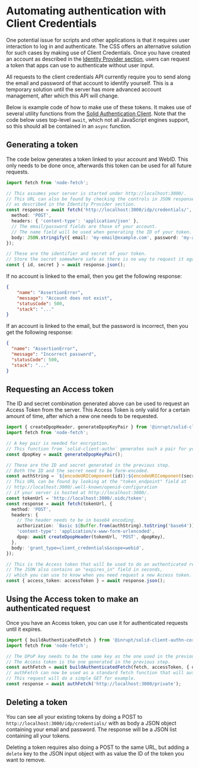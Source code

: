# Automating authentication with Client Credentials

One potential issue for scripts and other applications is that it requires user interaction to log in and authenticate.
The CSS offers an alternative solution for such cases by making use of Client Credentials.
Once you have created an account as described in the [Identity Provider section](identity-provider.md),
users can request a token that apps can use to authenticate without user input.

All requests to the client credentials API currently require you
to send along the email and password of that account to identify yourself.
This is a temporary solution until the server has more advanced account management,
after which this API will change.

Below is example code of how to make use of these tokens.
It makes use of several utility functions from the
[Solid Authentication Client](https://github.com/inrupt/solid-client-authn-js).
Note that the code below uses top-level `await`, which not all JavaScript engines support,
so this should all be contained in an `async` function.

## Generating a token

The code below generates a token linked to your account and WebID.
This only needs to be done once, afterwards this token can be used for all future requests.

```ts
import fetch from 'node-fetch';

// This assumes your server is started under http://localhost:3000/.
// This URL can also be found by checking the controls in JSON responses when interacting with the IDP API,
// as described in the Identity Provider section.
const response = await fetch('http://localhost:3000/idp/credentials/', {
  method: 'POST',
  headers: { 'content-type': 'application/json' },
  // The email/password fields are those of your account.
  // The name field will be used when generating the ID of your token.
  body: JSON.stringify({ email: 'my-email@example.com', password: 'my-account-password', name: 'my-token' }),
});

// These are the identifier and secret of your token.
// Store the secret somewhere safe as there is no way to request it again from the server!
const { id, secret } = await response.json();
```

If no account is linked to the email, then you get the following response:

```json
{
    "name": "AssertionError",
    "message": "Account does not exist",
    "statusCode": 500,
    "stack": "..."
}
```

If an account is linked to the email, but the password is incorrect, then you get the following response:

```json
{
  "name": "AssertionError",
  "message": "Incorrect password",
  "statusCode": 500,
  "stack": "..."
}
```

## Requesting an Access token

The ID and secret combination generated above can be used to request an Access Token from the server.
This Access Token is only valid for a certain amount of time, after which a new one needs to be requested.

```ts
import { createDpopHeader, generateDpopKeyPair } from '@inrupt/solid-client-authn-core';
import fetch from 'node-fetch';

// A key pair is needed for encryption.
// This function from `solid-client-authn` generates such a pair for you.
const dpopKey = await generateDpopKeyPair();

// These are the ID and secret generated in the previous step.
// Both the ID and the secret need to be form-encoded.
const authString = `${encodeURIComponent(id)}:${encodeURIComponent(secret)}`;
// This URL can be found by looking at the "token_endpoint" field at
// http://localhost:3000/.well-known/openid-configuration
// if your server is hosted at http://localhost:3000/.
const tokenUrl = 'http://localhost:3000/.oidc/token';
const response = await fetch(tokenUrl, {
  method: 'POST',
  headers: {
    // The header needs to be in base64 encoding.
    authorization: `Basic ${Buffer.from(authString).toString('base64')}`,
    'content-type': 'application/x-www-form-urlencoded',
    dpop: await createDpopHeader(tokenUrl, 'POST', dpopKey),
  },
  body: 'grant_type=client_credentials&scope=webid',
});

// This is the Access token that will be used to do an authenticated request to the server.
// The JSON also contains an "expires_in" field in seconds,
// which you can use to know when you need request a new Access token.
const { access_token: accessToken } = await response.json();
```

## Using the Access token to make an authenticated request

Once you have an Access token, you can use it for authenticated requests until it expires.

```ts
import { buildAuthenticatedFetch } from '@inrupt/solid-client-authn-core';
import fetch from 'node-fetch';

// The DPoP key needs to be the same key as the one used in the previous step.
// The Access token is the one generated in the previous step.
const authFetch = await buildAuthenticatedFetch(fetch, accessToken, { dpopKey });
// authFetch can now be used as a standard fetch function that will authenticate as your WebID.
// This request will do a simple GET for example.
const response = await authFetch('http://localhost:3000/private');
```

## Deleting a token

You can see all your existing tokens by doing a POST to `http://localhost:3000/idp/credentials/`
with as body a JSON object containing your email and password.
The response will be a JSON list containing all your tokens.

Deleting a token requires also doing a POST to the same URL,
but adding a `delete` key to the JSON input object with as value the ID of the token you want to remove.

